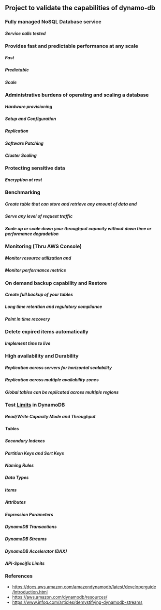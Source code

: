 ## Project to validate the capabilities of dynamo-db 

### Fully managed NoSQL Database service
##### Service calls tested

### Provides fast and predictable performance at any scale
##### Fast
##### Predictable
##### Scale

### Administrative burdens of operating and scaling a database
##### Hardware provisioning
##### Setup and Configuration
##### Replication
##### Software Patching
##### Cluster Scaling

### Protecting sensitive data
##### Encryption at rest

### Benchmarking
##### Create table that can store and retrieve any amount of data and 
##### Serve any level of request traffic
##### Scale up or scale down your throughput capacity without down time or performance degradation

### Monitoring (Thru AWS Console)
##### Monitor resource utilization and
##### Monitor performance metrics

### On demand backup capability and Restore
##### Create full backup of your tables
##### Long time retention and regulatory compliance
##### Point in time recovery

### Delete expired items automatically
##### Implement time to live

### High availability and Durability
##### Replication across servers for horizontal scalability
##### Replication across multiple availability zones
##### Global tables can be replicated across multiple regions

### Test [Limits](https://docs.aws.amazon.com/amazondynamodb/latest/developerguide/Limits.html) in DynamoDB 
##### Read/Write Capacity Mode and Throughput
##### Tables
##### Secondary Indexes
##### Partition Keys and Sort Keys
##### Naming Rules
##### Data Types
##### Items
##### Attributes
##### Expression Parameters
##### DynamoDB Transactions
##### DynamoDB Streams
##### DynamoDB Accelerator (DAX)
##### API-Specific Limits





### References
* https://docs.aws.amazon.com/amazondynamodb/latest/developerguide/Introduction.html
* https://aws.amazon.com/dynamodb/resources/
* https://www.infoq.com/articles/demystifying-dynamodb-streams





